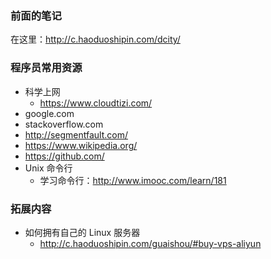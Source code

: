 ### 前面的笔记
在这里：<http://c.haoduoshipin.com/dcity/>


### 程序员常用资源

- 科学上网
  - https://www.cloudtizi.com/
- google.com
- stackoverflow.com
- http://segmentfault.com/
- https://www.wikipedia.org/
- https://github.com/
- Unix 命令行
  - 学习命令行：http://www.imooc.com/learn/181
  

### 拓展内容

- 如何拥有自己的 Linux 服务器
  - http://c.haoduoshipin.com/guaishou/#buy-vps-aliyun